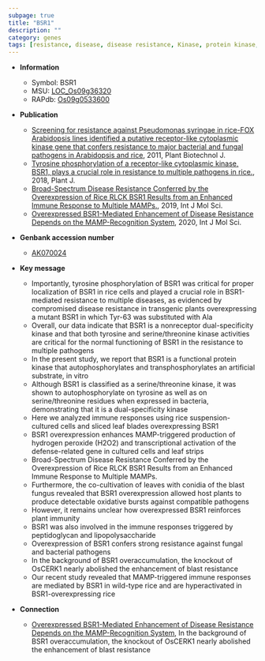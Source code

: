 ```yaml
---
subpage: true
title: "BSR1"
description: ""
category: genes
tags: [resistance, disease, disease resistance, Kinase, protein kinase, leaf, oxidative, blast, immunity, immune response, broad-spectrum disease resistance, blast resistance]
---
```


* **Information**  
    + Symbol: BSR1  
    + MSU: [LOC_Os09g36320](http://rice.plantbiology.msu.edu/cgi-bin/ORF_infopage.cgi?orf=LOC_Os09g36320)  
    + RAPdb: [Os09g0533600](http://rapdb.dna.affrc.go.jp/viewer/gbrowse_details/irgsp1?name=Os09g0533600)  

* **Publication**  
    + [Screening for resistance against Pseudomonas syringae in rice-FOX Arabidopsis lines identified a putative receptor-like cytoplasmic kinase gene that confers resistance to major bacterial and fungal pathogens in Arabidopsis and rice](http://www.ncbi.nlm.nih.gov/pubmed?term=Screening+for+resistance+against+Pseudomonas+syringae+in+rice-FOX+Arabidopsis+lines+identified+a+putative+receptor-like+cytoplasmic+kinase+gene+that+confers+resistance+to+major+bacterial+and+fungal+pathogens+in+Arabidopsis+and+rice%5BTitle%5D), 2011, Plant Biotechnol J.
    + [Tyrosine phosphorylation of a receptor-like cytoplasmic kinase, BSR1, plays a crucial role in resistance to multiple pathogens in rice.](http://www.ncbi.nlm.nih.gov/pubmed?term=Tyrosine+phosphorylation+of+a+receptor-like+cytoplasmic+kinase,+BSR1,+plays+a+crucial+role+in+resistance+to+multiple+pathogens+in+rice.%5BTitle%5D), 2018, Plant J.
    + [Broad-Spectrum Disease Resistance Conferred by the Overexpression of Rice RLCK BSR1 Results from an Enhanced Immune Response to Multiple MAMPs.](http://www.ncbi.nlm.nih.gov/pubmed?term=Broad-Spectrum+Disease+Resistance+Conferred+by+the+Overexpression+of+Rice+RLCK+BSR1+Results+from+an+Enhanced+Immune+Response+to+Multiple+MAMPs.%5BTitle%5D), 2019, Int J Mol Sci.
    + [Overexpressed BSR1-Mediated Enhancement of Disease Resistance Depends on the MAMP-Recognition System](http://www.ncbi.nlm.nih.gov/pubmed?term=Overexpressed+BSR1-Mediated+Enhancement+of+Disease+Resistance+Depends+on+the+MAMP-Recognition+System%5BTitle%5D), 2020, Int J Mol Sci.

* **Genbank accession number**  
    + [AK070024](http://www.ncbi.nlm.nih.gov/nuccore/AK070024)

* **Key message**  
    + Importantly, tyrosine phosphorylation of BSR1 was critical for proper localization of BSR1 in rice cells and played a crucial role in BSR1-mediated resistance to multiple diseases, as evidenced by compromised disease resistance in transgenic plants overexpressing a mutant BSR1 in which Tyr-63 was substituted with Ala
    + Overall, our data indicate that BSR1 is a nonreceptor dual-specificity kinase and that both tyrosine and serine/threonine kinase activities are critical for the normal functioning of BSR1 in the resistance to multiple pathogens
    + In the present study, we report that BSR1 is a functional protein kinase that autophosphorylates and transphosphorylates an artificial substrate, in vitro
    + Although BSR1 is classified as a serine/threonine kinase, it was shown to autophosphorylate on tyrosine as well as on serine/threonine residues when expressed in bacteria, demonstrating that it is a dual-specificity kinase
    + Here we analyzed immune responses using rice suspension-cultured cells and sliced leaf blades overexpressing BSR1
    + BSR1 overexpression enhances MAMP-triggered production of hydrogen peroxide (H2O2) and transcriptional activation of the defense-related gene in cultured cells and leaf strips
    + Broad-Spectrum Disease Resistance Conferred by the Overexpression of Rice RLCK BSR1 Results from an Enhanced Immune Response to Multiple MAMPs.
    + Furthermore, the co-cultivation of leaves with conidia of the blast fungus revealed that BSR1 overexpression allowed host plants to produce detectable oxidative bursts against compatible pathogens
    + However, it remains unclear how overexpressed BSR1 reinforces plant immunity
    + BSR1 was also involved in the immune responses triggered by peptidoglycan and lipopolysaccharide
    + Overexpression of BSR1 confers strong resistance against fungal and bacterial pathogens
    + In the background of BSR1 overaccumulation, the knockout of OsCERK1 nearly abolished the enhancement of blast resistance
    + Our recent study revealed that MAMP-triggered immune responses are mediated by BSR1 in wild-type rice and are hyperactivated in BSR1-overexpressing rice

* **Connection**  
    + [Overexpressed BSR1-Mediated Enhancement of Disease Resistance Depends on the MAMP-Recognition System](http://www.ncbi.nlm.nih.gov/pubmed?term=Overexpressed+BSR1-Mediated+Enhancement+of+Disease+Resistance+Depends+on+the+MAMP-Recognition+System%5BTitle%5D),  In the background of BSR1 overaccumulation, the knockout of OsCERK1 nearly abolished the enhancement of blast resistance



